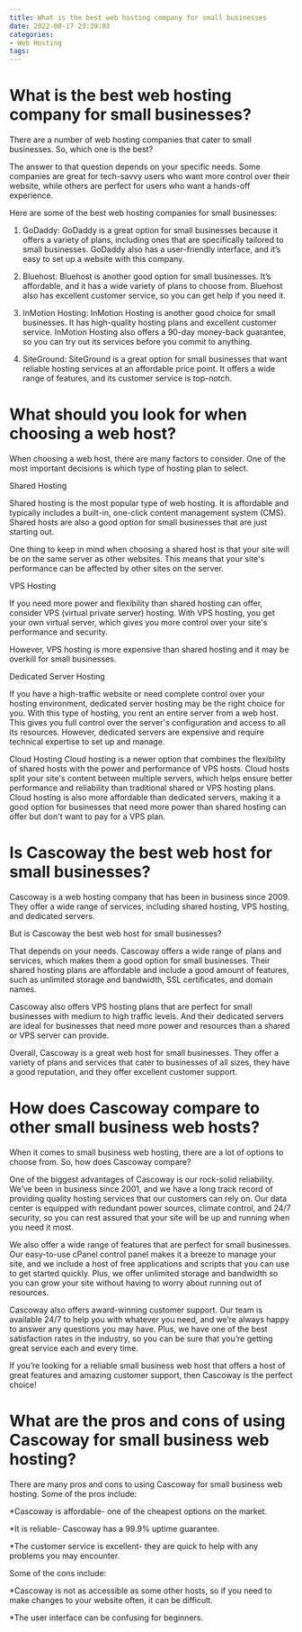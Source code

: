 ```yaml
---
title: What is the best web hosting company for small businesses
date: 2022-08-17 23:39:03
categories:
- Web Hosting
tags:
---
```



#  What is the best web hosting company for small businesses?

There are a number of web hosting companies that cater to small businesses. So, which one is the best?

The answer to that question depends on your specific needs. Some companies are great for tech-savvy users who want more control over their website, while others are perfect for users who want a hands-off experience.

Here are some of the best web hosting companies for small businesses:

1. GoDaddy: GoDaddy is a great option for small businesses because it offers a variety of plans, including ones that are specifically tailored to small businesses. GoDaddy also has a user-friendly interface, and it’s easy to set up a website with this company.

2. Bluehost: Bluehost is another good option for small businesses. It’s affordable, and it has a wide variety of plans to choose from. Bluehost also has excellent customer service, so you can get help if you need it.

3. InMotion Hosting: InMotion Hosting is another good choice for small businesses. It has high-quality hosting plans and excellent customer service. InMotion Hosting also offers a 90-day money-back guarantee, so you can try out its services before you commit to anything.

4. SiteGround: SiteGround is a great option for small businesses that want reliable hosting services at an affordable price point. It offers a wide range of features, and its customer service is top-notch.

#  What should you look for when choosing a web host?

When choosing a web host, there are many factors to consider. One of the most important decisions is which type of hosting plan to select.

Shared Hosting

Shared hosting is the most popular type of web hosting. It is affordable and typically includes a built-in, one-click content management system (CMS). Shared hosts are also a good option for small businesses that are just starting out.

One thing to keep in mind when choosing a shared host is that your site will be on the same server as other websites. This means that your site's performance can be affected by other sites on the server.

VPS Hosting

If you need more power and flexibility than shared hosting can offer, consider VPS (virtual private server) hosting. With VPS hosting, you get your own virtual server, which gives you more control over your site's performance and security.

However, VPS hosting is more expensive than shared hosting and it may be overkill for small businesses.

Dedicated Server Hosting

If you have a high-traffic website or need complete control over your hosting environment, dedicated server hosting may be the right choice for you. With this type of hosting, you rent an entire server from a web host. This gives you full control over the server's configuration and access to all its resources. However, dedicated servers are expensive and require technical expertise to set up and manage.

Cloud Hosting
 Cloud hosting is a newer option that combines the flexibility of shared hosts with the power and performance of VPS hosts. Cloud hosts split your site's content between multiple servers, which helps ensure better performance and reliability than traditional shared or VPS hosting plans.   Cloud hosting is also more affordable than dedicated servers, making it a good option for businesses that need more power than shared hosting can offer but don't want to pay for a VPS plan.

#  Is Cascoway the best web host for small businesses?

Cascoway is a web hosting company that has been in business since 2009. They offer a wide range of services, including shared hosting, VPS hosting, and dedicated servers.

But is Cascoway the best web host for small businesses?

That depends on your needs. Cascoway offers a wide range of plans and services, which makes them a good option for small businesses. Their shared hosting plans are affordable and include a good amount of features, such as unlimited storage and bandwidth, SSL certificates, and domain names.

Cascoway also offers VPS hosting plans that are perfect for small businesses with medium to high traffic levels. And their dedicated servers are ideal for businesses that need more power and resources than a shared or VPS server can provide.

Overall, Cascoway is a great web host for small businesses. They offer a variety of plans and services that cater to businesses of all sizes, they have a good reputation, and they offer excellent customer support.

#  How does Cascoway compare to other small business web hosts?

When it comes to small business web hosting, there are a lot of options to choose from. So, how does Cascoway compare?

One of the biggest advantages of Cascoway is our rock-solid reliability. We’ve been in business since 2001, and we have a long track record of providing quality hosting services that our customers can rely on. Our data center is equipped with redundant power sources, climate control, and 24/7 security, so you can rest assured that your site will be up and running when you need it most.

We also offer a wide range of features that are perfect for small businesses. Our easy-to-use cPanel control panel makes it a breeze to manage your site, and we include a host of free applications and scripts that you can use to get started quickly. Plus, we offer unlimited storage and bandwidth so you can grow your site without having to worry about running out of resources.

Cascoway also offers award-winning customer support. Our team is available 24/7 to help you with whatever you need, and we’re always happy to answer any questions you may have. Plus, we have one of the best satisfaction rates in the industry, so you can be sure that you’re getting great service each and every time.

If you’re looking for a reliable small business web host that offers a host of great features and amazing customer support, then Cascoway is the perfect choice!

#  What are the pros and cons of using Cascoway for small business web hosting?

There are many pros and cons to using Cascoway for small business web hosting. Some of the pros include: 

*Cascoway is affordable- one of the cheapest options on the market.

*It is reliable- Cascoway has a 99.9% uptime guarantee.

*The customer service is excellent- they are quick to help with any problems you may encounter.

Some of the cons include:

*Cascoway is not as accessible as some other hosts, so if you need to make changes to your website often, it can be difficult.

*The user interface can be confusing for beginners.